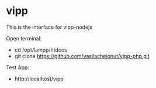 # vipp 
This is the interface for vipp-nodejs

Open terminal:
- cd /opt/lampp/htdocs
- git clone https://github.com/vasilacheionut/vipp-php.git


Test App:
- http://localhost/vipp
